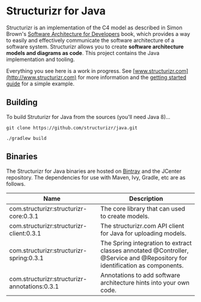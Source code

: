 # Structurizr for Java

Structurizr is an implementation of the C4 model as described in Simon Brown's
[Software Architecture for Developers](https://leanpub.com/software-architecture-for-developers) book, which provides a way to easily and effectively communicate the software architecture of a software system. Structurizr allows you to create __software architecture models and diagrams as code__. This project contains the Java implementation and tooling.

Everything you see here is a work in progress. See [www.structurizr.com](http://www.structurizr.com) for more information and the [getting started guide](https://www.structurizr.com/help/java/getting-started) for a simple example.

## Building

To build Struturizr for Java from the sources (you'll need Java 8)...

```
git clone https://github.com/structurizr/java.git

./gradlew build
```

## Binaries
The Structurizr for Java binaries are hosted on [Bintray](https://bintray.com/structurizr/maven/structurizr-java) and the JCenter repository.
The dependencies for use with Maven, Ivy, Gradle, etc are as follows.

Name                                          | Description
-------------------------------------------   | ---------------------------------------------------------------------------------------------------------------------------
com.structurizr:structurizr-core:0.3.1        | The core library that can used to create models.</td>
com.structurizr:structurizr-client:0.3.1      | The structurizr.com API client for Java for uploading models.
com.structurizr:structurizr-spring:0.3.1      | The Spring integration to extract classes annotated @Controller, @Service and @Repository for identification as components.
com.structurizr:structurizr-annotations:0.3.1 | Annotations to add software architecture hints into your own code.
